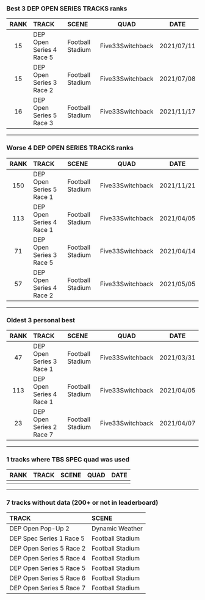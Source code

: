 ### Best 3 DEP OPEN SERIES TRACKS ranks
|RANK|TRACK|SCENE|QUAD|DATE|
|:---:|:---|:---|:---:|:---:|
|15|DEP Open Series 4 Race 5|Football Stadium|Five33Switchback|2021/07/11|
|15|DEP Open Series 3 Race 2|Football Stadium|Five33Switchback|2021/07/08|
|16|DEP Open Series 5 Race 3|Football Stadium|Five33Switchback|2021/11/17|
---
### Worse 4 DEP OPEN SERIES TRACKS ranks
|RANK|TRACK|SCENE|QUAD|DATE|
|:---:|:---|:---|:---:|:---:|
|150|DEP Open Series 5 Race 1|Football Stadium|Five33Switchback|2021/11/21|
|113|DEP Open Series 4 Race 1|Football Stadium|Five33Switchback|2021/04/05|
|71|DEP Open Series 3 Race 5|Football Stadium|Five33Switchback|2021/04/14|
|57|DEP Open Series 4 Race 2|Football Stadium|Five33Switchback|2021/05/05|
---
### Oldest 3 personal best
|RANK|TRACK|SCENE|QUAD|DATE|
|:---:|:---|:---|:---:|:---:|
|47|DEP Open Series 3 Race 1|Football Stadium|Five33Switchback|2021/03/31|
|113|DEP Open Series 4 Race 1|Football Stadium|Five33Switchback|2021/04/05|
|23|DEP Open Series 2 Race 7|Football Stadium|Five33Switchback|2021/04/07|
---
### 1 tracks where TBS SPEC quad was used
|RANK|TRACK|SCENE|QUAD|DATE|
|:---:|:---|:---|:---:|:---:|
||||||
---
### 7 tracks without data (200+ or not in leaderboard)
|TRACK|SCENE|
|:---|:---|
|DEP Open Pop-Up 2|Dynamic Weather|
|DEP Spec Series 1 Race 5|Football Stadium|
|DEP Open Series 5 Race 2|Football Stadium|
|DEP Open Series 5 Race 4|Football Stadium|
|DEP Open Series 5 Race 5|Football Stadium|
|DEP Open Series 5 Race 6|Football Stadium|
|DEP Open Series 5 Race 7|Football Stadium|
